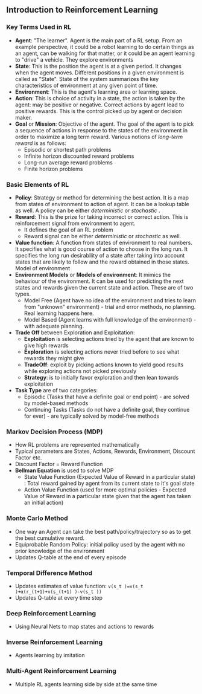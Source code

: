 ## Introduction to Reinforcement Learning

### Key Terms Used in RL
- **Agent**: "The learner". Agent is the main part of a RL setup. From an example perspective, it could be a robot learning to do certain things as an agent, can be walking for that matter, or it could be an agent learning to "drive" a vehicle. They explore environments
- **State**: This is the position the agent is at a given period. It changes when the agent moves. Different positions in a given environment is called as "State". State of the system summarizes the key characteristics of environment at any given point of time.
- **Environment**: This is the agent's learning area or learning space.
- **Action**: This is choice of activity in a state, the action is taken by the agent: may be positive or negative. Correct actions by agent lead to positive rewards. This is the control picked up by agent or decision maker.
- **Goal** or **Mission**: Objective of the agent. The goal of the agent is to pick a sequence of actions in response to the states of the environment in order to maximize a long term reward. Various notions of *long-term reward* is as follows:
  - Episodic or shortest path problems
  - Infinite horizon discounted reward problems
  - Long-run average reward problems
  - Finite horizon problems

### Basic Elements of RL
- **Policy**: Strategy or method for determining the best action. It is a map from states of environment to action of agent. It can be a lookup table as well. A policy can be either *deterministic* or *stochastic* .
- **Reward**: This is the prize for taking incorrect or correct action. This is reinforcement signal from environment to agent.
  - It defines the goal of an RL problem
  - Reward signal can be either *deterministic* or *stochastic* as well.
- **Value function**: A function from states of environment to real numbers. It specifies what is good course of action to choose in the long run. It specifies the long run desirability of a state after taking into account states that are likely to follow and the reward obtained in those states.
Model of environment
- **Environment Models** or **Models of environment**: It mimics the behaviour of the environment. It can be used for predicting the next states and rewards given the current state and action. These are of two types.
  - Model Free (Agent have no idea of the environment and tries to learn from "unknown" environment) - trial and error methods, no planning. Real learning happens here.
  - Model Based (Agent learns with full knowledge of the environment) - with adequate planning.
- **Trade Off** between Exploration and Exploitation:
  - **Exploitation** is selecting actions tried by the agent that are known to give high rewards
  - **Exploration** is selecting actions never tried before to see what rewards they might give
  - **TradeOff**: exploit by picking actions known to yield good results while exploring actions not picked previously
  - **Strategy**: is to initially favor exploration and then lean towards exploitation
- **Task Type** are of two categories:
  - Episodic (Tasks that have a definite goal or end point) - are solved by model-based methods
  - Continuing Tasks (Tasks do not have a definite goal, they continue for ever) - are typically solved by model-free methods

### Markov Decision Process (MDP)
- How RL problems are represented mathematically
- Typical parameters are States, Actions, Rewards, Environment, Discount Factor etc.
- Discount Factor = Reward Function
- **Bellman Equation** is used to solve MDP
  - State Value Function (Expected Value of Reward in a particular state) : Total reward gained by agent from its current state to it's goal state
  - Action Value Function (used for more optimal policies - Expected Value of Reward in a particular state given that the agent has taken an initial action)

### Monte Carlo Method
- One way an Agent can take the best path/policy/trajectory so as to get the best cumulative reward.
- Equiprobable Random Policy: initial policy used by the agent with no prior knowledge of the environment
- Updates Q-table at the end of every episode

### Temporal Difference Method
- Updates estimates of value function: ``` v(s_t )=v(s_t )+α(r_(t+1)+v(s_(t+1) )-v(s_t )) ```
- Updates Q-table at every time step


### Deep Reinforcement Learning
- Using Neural Nets to map states and actions to rewards

### Inverse Reinforcement Learning
- Agents learning by imitation

### Multi-Agent Reinforcement Learning
- Multiple RL agents learning side by side at the same time


